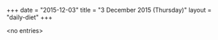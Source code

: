 +++
date = "2015-12-03"
title = "3 December 2015 (Thursday)"
layout = "daily-diet"
+++


\<no entries\>
